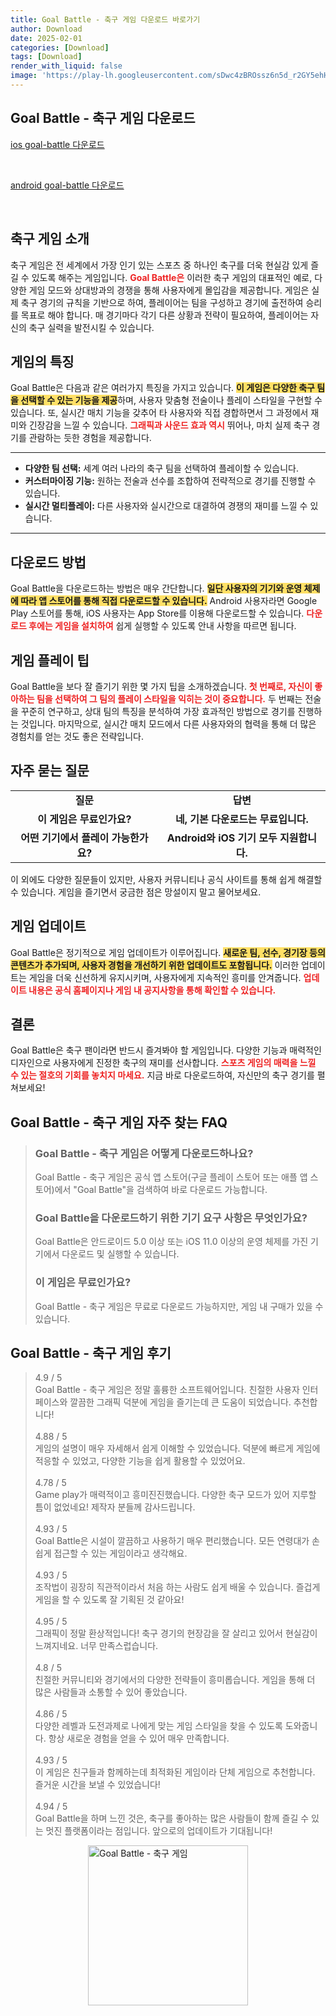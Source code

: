 ```yaml
---
title: Goal Battle - 축구 게임 다운로드 바로가기
author: Download
date: 2025-02-01
categories: [Download]
tags: [Download]
render_with_liquid: false
image: 'https://play-lh.googleusercontent.com/sDwc4zBROssz6n5d_r2GY5ehHwZPOkFbwphGd8qNpBIl1Xb5OCLHgCTwUtZT2I3rMX4=s256-rw'
---
```

<h2 id='Goal Battle - 축구 게임_다운로드'>Goal Battle - 축구 게임 다운로드</h2>
<p><a class="click-button ios" title="goal-battle 다운로드" href="https://apps.apple.com/kr/app/goal-battle-%EC%B6%95%EA%B5%AC-%EA%B2%8C%EC%9E%84/id6477293095" rel="nofollow">ios goal-battle 다운로드</a></p><br>
<p><a class="click-button android" title="goal-battle 다운로드" href="https://play.google.comhttps://play.google.com/store/apps/details?id=com.mage.goalbattle" rel="nofollow">android goal-battle 다운로드</a></p><br>


<h2 id='축구 게임 소개'>축구 게임 소개</h2>

<p>축구 게임은 전 세계에서 가장 인기 있는 스포츠 중 하나인 축구를 더욱 현실감 있게 즐길 수 있도록 해주는 게임입니다. <b><span style="color: #ee2323;">Goal Battle은</span></b> 이러한 축구 게임의 대표적인 예로, 다양한 게임 모드와 상대방과의 경쟁을 통해 사용자에게 몰입감을 제공합니다. 게임은 실제 축구 경기의 규칙을 기반으로 하여, 플레이어는 팀을 구성하고 경기에 출전하여 승리를 목표로 해야 합니다. 매 경기마다 각기 다른 상황과 전략이 필요하여, 플레이어는 자신의 축구 실력을 발전시킬 수 있습니다.</p>

<h2 id='게임의 특징'>게임의 특징</h2>

<p>Goal Battle은 다음과 같은 여러가지 특징을 가지고 있습니다. <b><span style="background-color: #ffe066;">이 게임은 다양한 축구 팀을 선택할 수 있는 기능을 제공</span></b>하며, 사용자 맞춤형 전술이나 플레이 스타일을 구현할 수 있습니다. 또, 실시간 매치 기능을 갖추어 타 사용자와 직접 경합하면서 그 과정에서 재미와 긴장감을 느낄 수 있습니다. <b><span style="color: #ee2323;">그래픽과 사운드 효과 역시</span></b> 뛰어나, 마치 실제 축구 경기를 관람하는 듯한 경험을 제공합니다.</p>

<hr />

<ul>
    <li><b>다양한 팀 선택:</b> 세계 여러 나라의 축구 팀을 선택하여 플레이할 수 있습니다.</li>
    <li><b>커스터마이징 기능:</b> 원하는 전술과 선수를 조합하여 전략적으로 경기를 진행할 수 있습니다.</li>
    <li><b>실시간 멀티플레이:</b> 다른 사용자와 실시간으로 대결하여 경쟁의 재미를 느낄 수 있습니다.</li>
</ul>

<hr />

<h2 id='다운로드 방법'>다운로드 방법</h2>

<p>Goal Battle을 다운로드하는 방법은 매우 간단합니다. <b><span style="background-color: #ffe066;">일단 사용자의 기기와 운영 체제에 따라 앱 스토어를 통해 직접 다운로드할 수 있습니다.</span></b> Android 사용자라면 Google Play 스토어를 통해, iOS 사용자는 App Store를 이용해 다운로드할 수 있습니다. <b><span style="color: #ee2323;">다운로드 후에는 게임을 설치하여</span></b> 쉽게 실행할 수 있도록 안내 사항을 따르면 됩니다.</p>

<h2 id='게임 플레이 팁'>게임 플레이 팁</h2>

<p>Goal Battle을 보다 잘 즐기기 위한 몇 가지 팁을 소개하겠습니다. <b><span style="color: #ee2323;">첫 번째로, 자신이 좋아하는 팀을 선택하여 그 팀의 플레이 스타일을 익히는 것이 중요합니다.</span></b> 두 번째는 전술을 꾸준히 연구하고, 상대 팀의 특징을 분석하여 가장 효과적인 방법으로 경기를 진행하는 것입니다. 마지막으로, 실시간 매치 모드에서 다른 사용자와의 협력을 통해 더 많은 경험치를 얻는 것도 좋은 전략입니다.</p>

<h2 id='자주 묻는 질문'>자주 묻는 질문</h2>

<table>
    <tr>
        <td style="text-align: center; height: 17px;"><b>질문</b></td>
        <td style="text-align: center; height: 17px;"><b>답변</b></td>
    </tr>
    <tr>
        <td style="text-align: center; height: 17px;"><b>이 게임은 무료인가요?</b></td>
        <td style="text-align: center; height: 17px;"><b>네, 기본 다운로드는 무료입니다.</b></td>
    </tr>
    <tr>
        <td style="text-align: center; height: 17px;"><b>어떤 기기에서 플레이 가능한가요?</b></td>
        <td style="text-align: center; height: 17px;"><b>Android와 iOS 기기 모두 지원합니다.</b></td>
    </tr>
</table>

<p>이 외에도 다양한 질문들이 있지만, 사용자 커뮤니티나 공식 사이트를 통해 쉽게 해결할 수 있습니다. 게임을 즐기면서 궁금한 점은 망설이지 말고 물어보세요.</p>

<h2 id='게임 업데이트'>게임 업데이트</h2>

<p>Goal Battle은 정기적으로 게임 업데이트가 이루어집니다. <b><span style="background-color: #ffe066;">새로운 팀, 선수, 경기장 등의 콘텐츠가 추가되며, 사용자 경험을 개선하기 위한 업데이트도 포함됩니다.</span></b> 이러한 업데이트는 게임을 더욱 신선하게 유지시키며, 사용자에게 지속적인 흥미를 안겨줍니다. <b><span style="color: #ee2323;">업데이트 내용은 공식 홈페이지나 게임 내 공지사항을 통해 확인할 수 있습니다.</span></b></p>

<h2 id='결론'>결론</h2>

<p>Goal Battle은 축구 팬이라면 반드시 즐겨봐야 할 게임입니다. 다양한 기능과 매력적인 디자인으로 사용자에게 진정한 축구의 재미를 선사합니다. <b><span style="color: #ee2323;">스포츠 게임의 매력을 느낄 수 있는 절호의 기회를 놓치지 마세요.</span></b> 지금 바로 다운로드하여, 자신만의 축구 경기를 펼쳐보세요!</p>


<h2 id='Goal Battle - 축구 게임_자주_찾는_FAQ'>Goal Battle - 축구 게임 자주 찾는 FAQ</h2>
<div itemscope="" itemtype="https://schema.org/FAQPage"> 
<blockquote> 
<div itemscope="" itemprop="mainEntity" itemtype="https://schema.org/Question"> 
<h3 itemprop="name">Goal Battle - 축구 게임은 어떻게 다운로드하나요?</h3> 
<div itemscope="" itemprop="acceptedAnswer" itemtype="https://schema.org/Answer"> 
<span itemprop="text"> 
<p>Goal Battle - 축구 게임은 공식 앱 스토어(구글 플레이 스토어 또는 애플 앱 스토어)에서 "Goal Battle"을 검색하여 바로 다운로드 가능합니다.</p> 
</span> 
</div> 
</div> 

<div itemscope="" itemprop="mainEntity" itemtype="https://schema.org/Question"> 
<h3 itemprop="name">Goal Battle을 다운로드하기 위한 기기 요구 사항은 무엇인가요?</h3> 
<div itemscope="" itemprop="acceptedAnswer" itemtype="https://schema.org/Answer"> 
<span itemprop="text"> 
<p>Goal Battle은 안드로이드 5.0 이상 또는 iOS 11.0 이상의 운영 체제를 가진 기기에서 다운로드 및 실행할 수 있습니다.</p> 
</span> 
</div> 
</div> 

<div itemscope="" itemprop="mainEntity" itemtype="https://schema.org/Question"> 
<h3 itemprop="name">이 게임은 무료인가요?</h3> 
<div itemscope="" itemprop="acceptedAnswer" itemtype="https://schema.org/Answer"> 
<span itemprop="text"> 
<p>Goal Battle - 축구 게임은 무료로 다운로드 가능하지만, 게임 내 구매가 있을 수 있습니다.</p> 
</span> 
</div> 
</div> 
</blockquote> 
</div>
<h2 id='Goal Battle - 축구 게임_후기'>Goal Battle - 축구 게임 후기</h2>
<div itemscope itemtype="https://schema.org/Product">
  <blockquote>
  <div itemprop="review" itemscope itemtype="https://schema.org/Review">
      <div itemprop="reviewRating" itemscope itemtype="https://schema.org/Rating"> <span itemprop="ratingValue">4.9</span> / <span itemprop="bestRating">5</span> </div>
      <span itemprop="reviewBody">Goal Battle - 축구 게임은 정말 훌륭한 소프트웨어입니다. 친절한 사용자 인터페이스와 깔끔한 그래픽 덕분에 게임을 즐기는데 큰 도움이 되었습니다. 추천합니다!</span>
  </div>
  <br>
  <div itemprop="review" itemscope itemtype="https://schema.org/Review">
      <div itemprop="reviewRating" itemscope itemtype="https://schema.org/Rating"> <span itemprop="ratingValue">4.88</span> / <span itemprop="bestRating">5</span> </div>
      <span itemprop="reviewBody">게임의 설명이 매우 자세해서 쉽게 이해할 수 있었습니다. 덕분에 빠르게 게임에 적응할 수 있었고, 다양한 기능을 쉽게 활용할 수 있었어요.</span>
  </div>
  <br>
  <div itemprop="review" itemscope itemtype="https://schema.org/Review">
      <div itemprop="reviewRating" itemscope itemtype="https://schema.org/Rating"> <span itemprop="ratingValue">4.78</span> / <span itemprop="bestRating">5</span> </div>
      <span itemprop="reviewBody">Game play가 매력적이고 흥미진진했습니다. 다양한 축구 모드가 있어 지루할 틈이 없었네요! 제작자 분들께 감사드립니다.</span>
  </div>
  <br>
  <div itemprop="review" itemscope itemtype="https://schema.org/Review">
      <div itemprop="reviewRating" itemscope itemtype="https://schema.org/Rating"> <span itemprop="ratingValue">4.93</span> / <span itemprop="bestRating">5</span> </div>
      <span itemprop="reviewBody">Goal Battle은 시설이 깔끔하고 사용하기 매우 편리했습니다. 모든 연령대가 손쉽게 접근할 수 있는 게임이라고 생각해요.</span>
  </div>
  <br>
  <div itemprop="review" itemscope itemtype="https://schema.org/Review">
      <div itemprop="reviewRating" itemscope itemtype="https://schema.org/Rating"> <span itemprop="ratingValue">4.93</span> / <span itemprop="bestRating">5</span> </div>
      <span itemprop="reviewBody">조작법이 굉장히 직관적이라서 처음 하는 사람도 쉽게 배울 수 있습니다. 즐겁게 게임을 할 수 있도록 잘 기획된 것 같아요!</span>
  </div>
  <br>
  <div itemprop="review" itemscope itemtype="https://schema.org/Review">
      <div itemprop="reviewRating" itemscope itemtype="https://schema.org/Rating"> <span itemprop="ratingValue">4.95</span> / <span itemprop="bestRating">5</span> </div>
      <span itemprop="reviewBody">그래픽이 정말 환상적입니다! 축구 경기의 현장감을 잘 살리고 있어서 현실감이 느껴지네요. 너무 만족스럽습니다.</span>
  </div>
  <br>
  <div itemprop="review" itemscope itemtype="https://schema.org/Review">
      <div itemprop="reviewRating" itemscope itemtype="https://schema.org/Rating"> <span itemprop="ratingValue">4.8</span> / <span itemprop="bestRating">5</span> </div>
      <span itemprop="reviewBody">친절한 커뮤니티와 경기에서의 다양한 전략들이 흥미롭습니다. 게임을 통해 더 많은 사람들과 소통할 수 있어 좋았습니다.</span>
  </div>
  <br>
  <div itemprop="review" itemscope itemtype="https://schema.org/Review">
      <div itemprop="reviewRating" itemscope itemtype="https://schema.org/Rating"> <span itemprop="ratingValue">4.86</span> / <span itemprop="bestRating">5</span> </div>
      <span itemprop="reviewBody">다양한 레벨과 도전과제로 나에게 맞는 게임 스타일을 찾을 수 있도록 도와줍니다. 항상 새로운 경험을 얻을 수 있어 매우 만족합니다.</span>
  </div>
  <br>
  <div itemprop="review" itemscope itemtype="https://schema.org/Review">
      <div itemprop="reviewRating" itemscope itemtype="https://schema.org/Rating"> <span itemprop="ratingValue">4.93</span> / <span itemprop="bestRating">5</span> </div>
      <span itemprop="reviewBody">이 게임은 친구들과 함께하는데 최적화된 게임이라 단체 게임으로 추천합니다. 즐거운 시간을 보낼 수 있었습니다!</span>
  </div>
  <br>
  <div itemprop="review" itemscope itemtype="https://schema.org/Review">
      <div itemprop="reviewRating" itemscope itemtype="https://schema.org/Rating"> <span itemprop="ratingValue">4.94</span> / <span itemprop="bestRating">5</span> </div>
      <span itemprop="reviewBody">Goal Battle을 하며 느낀 것은, 축구를 좋아하는 많은 사람들이 함께 즐길 수 있는 멋진 플랫폼이라는 점입니다. 앞으로의 업데이트가 기대됩니다!</span>
  </div>
  </blockquote>
</div>
<figure class="image" style="display: flex; justify-content: center; align-items: center; margin: 0;"><img src="https://play-lh.googleusercontent.com/sDwc4zBROssz6n5d_r2GY5ehHwZPOkFbwphGd8qNpBIl1Xb5OCLHgCTwUtZT2I3rMX4=s256-rw" alt="Goal Battle - 축구 게임" width="256" height="256" style="max-width: 100%; height: auto;"></figure>